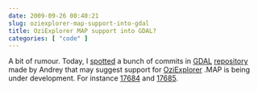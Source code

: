 ```yaml
---
date: 2009-09-26 00:40:21
slug: oziexplorer-map-support-into-gdal
title: OziExplorer MAP support into GDAL?
categories: [ "code" ]
---
```


A bit of rumour. Today, I [spotted](http://trac.osgeo.org/gdal/timeline) a bunch of commits in [GDAL](http://gdal.org/) [repository](http://svn.osgeo.org/gdal/) made by Andrey that may suggest support for [OziExplorer](http://www.oziexplorer.com/) .MAP is being under development. For instance [17684](http://trac.osgeo.org/gdal/changeset/17684) and [17685](http://trac.osgeo.org/gdal/changeset/17685). 
